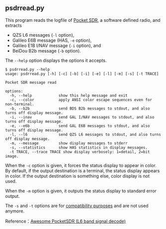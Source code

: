 ## psdrread.py

This program reads the logfile of [Pocket SDR](https://github.com/tomojitakasu/PocketSDR), a software defined radio, and extracts

- QZS L6 messages (``-l`` option),
- Galileo E6B message (HAS, ``-e`` option),
- Galileo E1B I/NAV message (``-i`` option), and
- BeiDou B2b message (``-b`` option).

The ``--help`` option displays the options it accepts.

```
$ psdrread.py --help
usage: psdrread.py [-h] [-c] [-b] [-i] [-e] [-l] [-m] [-s] [-t TRACE]

Pocket SDR message read

options:
  -h, --help            show this help message and exit
  -c, --color           apply ANSI color escape sequences even for non-terminal.
  -b, --b2b             send BDS B2b messages to stdout, and also turns off display message.
  -i, --inav            send GAL I/NAV messages to stdout, and also turns off display message.
  -e, --e6b             send GAL E6B messages to stdout, and also turns off display message.
  -l, --l6              send QZS L6 messages to stdout, and also turns off display message.
  -m, --message         show display messages to stderr
  -s, --statistics      show HAS statistics in display messages.
  -t TRACE, --trace TRACE show display verbosely: 1=detail, 2=bit image.
```

When the ``-c`` option is given, it forces the status display to appear in color. By default, if the output destination is a terminal, the status display appears in color. If the output destination is something else, color display is not used.

When the ``-m`` option is given, it outputs the status display to standard error output.

The `-s` and `-t` options are for [compatibility purposes](compatibility.md) and are not used anymore.

Reference：[Awesome PocketSDR (L6 band signal decode)](https://s-taka.org/en/awesome-pocketsdr-l6/#l6e)

